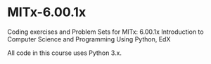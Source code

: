 # MITx-6.00.1x
Coding exercises and Problem Sets for MITx: 6.00.1x Introduction to Computer Science and Programming Using Python, EdX

All code in this course uses Python 3.x.
